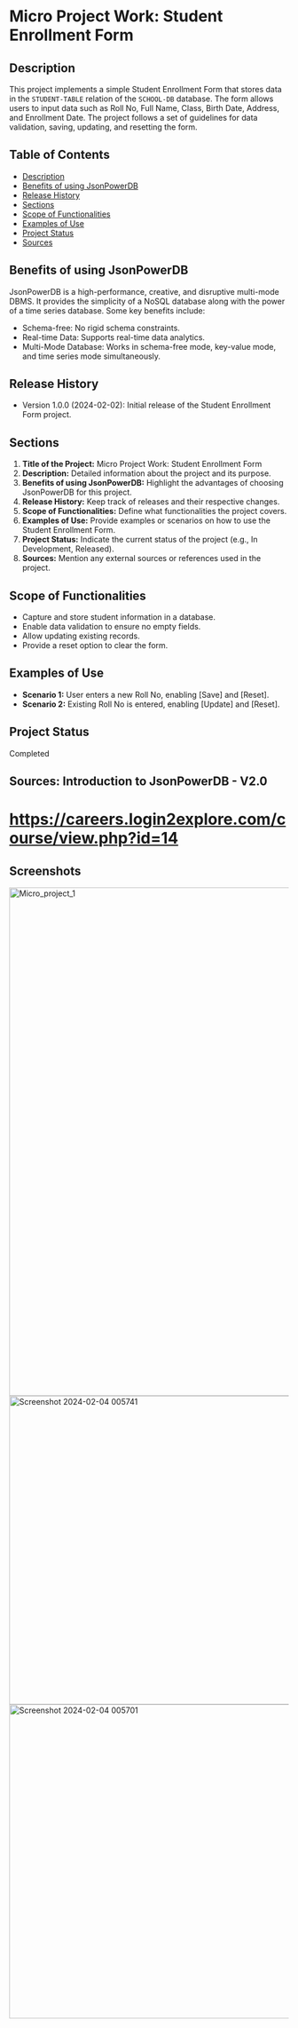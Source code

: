 # Micro Project Work: Student Enrollment Form

## Description
This project implements a simple Student Enrollment Form that stores data in the `STUDENT-TABLE` relation of the `SCHOOL-DB` database. The form allows users to input data such as Roll No, Full Name, Class, Birth Date, Address, and Enrollment Date. The project follows a set of guidelines for data validation, saving, updating, and resetting the form.

## Table of Contents
- [Description](#description)
- [Benefits of using JsonPowerDB](#benefits-of-using-jsonpowerdb)
- [Release History](#release-history)
- [Sections](#sections)
- [Scope of Functionalities](#scope-of-functionalities)
- [Examples of Use](#examples-of-use)
- [Project Status](#project-status)
- [Sources](#sources)

## Benefits of using JsonPowerDB
JsonPowerDB is a high-performance, creative, and disruptive multi-mode DBMS. It provides the simplicity of a NoSQL database along with the power of a time series database. Some key benefits include:
- Schema-free: No rigid schema constraints.
- Real-time Data: Supports real-time data analytics.
- Multi-Mode Database: Works in schema-free mode, key-value mode, and time series mode simultaneously.

## Release History
- Version 1.0.0 (2024-02-02): Initial release of the Student Enrollment Form project.

## Sections
1. **Title of the Project:** Micro Project Work: Student Enrollment Form
2. **Description:** Detailed information about the project and its purpose.
3. **Benefits of using JsonPowerDB:** Highlight the advantages of choosing JsonPowerDB for this project.
4. **Release History:** Keep track of releases and their respective changes.
5. **Scope of Functionalities:** Define what functionalities the project covers.
6. **Examples of Use:** Provide examples or scenarios on how to use the Student Enrollment Form.
7. **Project Status:** Indicate the current status of the project (e.g., In Development, Released).
8. **Sources:** Mention any external sources or references used in the project.

## Scope of Functionalities
- Capture and store student information in a database.
- Enable data validation to ensure no empty fields.
- Allow updating existing records.
- Provide a reset option to clear the form.

## Examples of Use
- **Scenario 1:** User enters a new Roll No, enabling [Save] and [Reset].
- **Scenario 2:** Existing Roll No is entered, enabling [Update] and [Reset].

## Project Status
Completed

## Sources: Introduction to JsonPowerDB - V2.0
# https://careers.login2explore.com/course/view.php?id=14


## Screenshots

<img width="916" alt="Micro_project_1" src="https://github.com/teja66kk/Student-Enrollment-Form/assets/139002364/f51fb622-2cd5-4111-860f-cfb4c891571c">

<img width="556" alt="Screenshot 2024-02-04 005741" src="https://github.com/teja66kk/Student-Enrollment-Form/assets/139002364/0f38aa32-e6de-4ffd-a05d-0ba0c7e01a8d">

<img width="566" alt="Screenshot 2024-02-04 005701" src="https://github.com/teja66kk/Student-Enrollment-Form/assets/139002364/74adaa05-5114-4cab-a5c5-072b2ac2942f">



